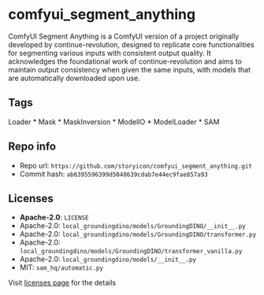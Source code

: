 # comfyui_segment_anything
ComfyUI Segment Anything is a ComfyUI version of a project originally developed by continue-revolution, designed to replicate core functionalities for segmenting various inputs with consistent output quality. It acknowledges the foundational work of continue-revolution and aims to maintain output consistency when given the same inputs, with models that are automatically downloaded upon use.

## Tags
Loader * Mask * MaskInversion * ModelIO * ModelLoader * SAM

## Repo info
- Repo url: `https://github.com/storyicon/comfyui_segment_anything.git`
- Commit hash: `ab6395596399d5048639cdab7e44ec9fae857a93`

## Licenses
- **Apache-2.0**: `LICENSE`
- Apache-2.0: `local_groundingdino/models/GroundingDINO/__init__.py`
- Apache-2.0: `local_groundingdino/models/GroundingDINO/transformer.py`
- Apache-2.0: `local_groundingdino/models/GroundingDINO/transformer_vanilla.py`
- Apache-2.0: `local_groundingdino/models/__init__.py`
- MIT: `sam_hq/automatic.py`

Visit [licenses page](licenses.md) for the details
